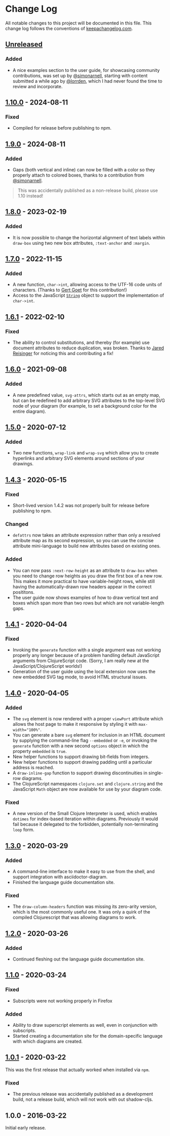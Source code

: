 # Change Log

All notable changes to this project will be documented in this file.
This change log follows the conventions of
[keepachangelog.com](https://keepachangelog.com/).

## [Unreleased][unreleased]

### Added

- A nice examples section to the user guide, for showcasing community
  contributions, was set up by
  [@simonarnell](https://github.com/simonarnell), starting with
  content submitted a while ago by
  [@lorrden](https://github.com/lorrden), which I had never found the
  time to review and incorporate.

## [1.10.0] - 2024-08-11

### Fixed

- Compiled for release before publishing to npm.

## [1.9.0] - 2024-08-11

### Added

- Gaps (both vertical and inline) can now be filled with a color so
  they properly attach to colored boxes, thanks to a contribution from
  [@simonarnell](https://github.com/simonarnell).

> This was accidentally published as a non-release build, please use
> 1.10 instead!

## [1.8.0] - 2023-02-19

### Added

- It is now possible to change the horizontal alignment of text labels
  within `draw-box` using two new box attributes, `:text-anchor` and
  `:margin`.

## [1.7.0] - 2022-11-15

### Added

- A new function, `char->int`, allowing access to the UTF-16 code
  units of characters. (Thanks to [Gert Goet](https://github.com/eval)
  for this contribution!)
- Access to the JavaScript
  [`String`](https://developer.mozilla.org/en-US/docs/Web/JavaScript/Reference/Global_Objects/String)
  object to support the implementation of `char->int`.

## [1.6.1] - 2022-02-10

### Fixed

- The ability to control substitutions, and thereby (for example) use
  document attributes to reduce duplication, was broken. Thanks to
  [Jared Reisinger](https://github.com/JaredReisinger) for noticing
  this and contributing a fix!

## [1.6.0] - 2021-09-08

### Added

- A new predefined value, `svg-attrs`, which starts out as an empty
  map, but can be redefined to add arbitrary SVG attributes to the
  top-level SVG node of your diagram (for example, to set a background
  color for the entire diagram).

## [1.5.0] - 2020-07-12

### Added

- Two new functions, `wrap-link` and `wrap-svg` which allow you to
  create hyperlinks and arbitrary SVG elements around sections of your
  drawings.

## [1.4.3] - 2020-05-15

### Fixed

- Short-lived version 1.4.2 was not properly built for release before
  publishing to npm.

### Changed

- `defattrs` now takes an attribute expression rather than only a
  resolved attribute map as its second expression, so you can use the
  concise attribute mini-language to build new attributes based on
  existing ones.

### Added

- You can now pass `:next-row-height` as an attribute to `draw-box`
  when you need to change row heights as you draw the first box of a
  new row. This makes it more practical to have variable-height rows,
  while still having the automatically-drawn row headers appear in the
  correct posititons.
- The user guide now shows examples of how to draw vertical text and
  boxes which span more than two rows but which are not
  variable-length gaps.


## [1.4.1] - 2020-04-04

### Fixed

- Invoking the `generate` function with a single argument was not
  working properly any longer because of a problem handling default
  JavaScript arguments from ClojureScript code. (Sorry, I am really
  new at the JavaScript/ClojureScript worlds!)
- Generation of the user guide using the local extension now uses
  the new embedded SVG tag mode, to avoid HTML structural issues.

## [1.4.0] - 2020-04-05

### Added

- The `svg` element is now rendered with a proper `viewPort` attribute
  which allows the host page to make it responsive by styling it with
  `max-width="100%"`.
- You can generate a bare `svg` element for inclusion in an HTML
  document by supplying the command-line flag `--embedded` or `-e`, or
  invoking the `generate` function with a new second `options` object
  in which the property `embedded` is `true`.
- New helper functions to support drawing bit-fields from integers.
- New helper functions to support drawing padding until a particular
  address is reached.
- A `draw-inline-gap` function to support drawing discontinuities in
  single-row diagrams.
- The ClojureScript namespaces `clojure.set` and `clojure.string` and
  the JavaScript `Math` object are now available for use by your
  diagram code.

### Fixed

- A new version of the Small Clojure Interpreter is used, which
  enables `dotimes` for index-based iteration within diagrams.
  Previously it would fail because it delegated to the forbidden,
  potentially non-terminating `loop` form.

## [1.3.0] - 2020-03-29

### Added

- A command-line interface to make it easy to use from the shell, and
  support integration with asciidoctor-diagram.
- Finished the language guide documentation site.

### Fixed

- The `draw-column-headers` function was missing its zero-arity
  version, which is the most commonly useful one. It was only a quirk
  of the compiled Clojurescript that was allowing diagrams to work.

## [1.2.0] - 2020-03-26

### Added

- Continued fleshing out the language guide documentation site.

## [1.1.0] - 2020-03-24

### Fixed

- Subscripts were not working properly in Firefox

### Added

- Ability to draw superscript elements as well, even in conjunction
  with subscripts.
- Started creating a documentation site for the domain-specific
  language with which diagrams are created.

## [1.0.1] - 2020-03-22

This was the first release that actually worked when installed via
`npm`.

### Fixed

- The previous release was accidentally published as a development
  build, not a release build, which will not work with out
  shadow-cljs.

## 1.0.0 - 2016-03-22

Initial early release.

[unreleased]: https://github.com/Deep-Symmetry/bytefield-svg/compare/v1.10.0...HEAD
[1.10.0]: https://github.com/Deep-Symmetry/bytefield-svg/compare/v1.9.0...v1.10.0
[1.9.0]: https://github.com/Deep-Symmetry/bytefield-svg/compare/v1.8.0...v1.9.0
[1.8.0]: https://github.com/Deep-Symmetry/bytefield-svg/compare/v1.7.0...v1.8.0
[1.7.0]: https://github.com/Deep-Symmetry/bytefield-svg/compare/v1.6.1...v1.7.0
[1.6.1]: https://github.com/Deep-Symmetry/bytefield-svg/compare/v1.6.0...v1.6.1
[1.6.0]: https://github.com/Deep-Symmetry/bytefield-svg/compare/v1.5.0...v1.6.0
[1.5.0]: https://github.com/Deep-Symmetry/bytefield-svg/compare/v1.4.3...v1.5.0
[1.4.3]: https://github.com/Deep-Symmetry/bytefield-svg/compare/v1.4.1...v1.4.3
[1.4.1]: https://github.com/Deep-Symmetry/bytefield-svg/compare/v1.4.0...v1.4.1
[1.4.0]: https://github.com/Deep-Symmetry/bytefield-svg/compare/v1.3.0...v1.4.0
[1.3.0]: https://github.com/Deep-Symmetry/bytefield-svg/compare/v1.2.0...v1.3.0
[1.2.0]: https://github.com/Deep-Symmetry/bytefield-svg/compare/v1.1.0...v1.2.0
[1.1.0]: https://github.com/Deep-Symmetry/bytefield-svg/compare/v1.0.1...v1.1.0
[1.0.1]: https://github.com/Deep-Symmetry/bytefield-svg/compare/v1.0.0...v1.0.1

